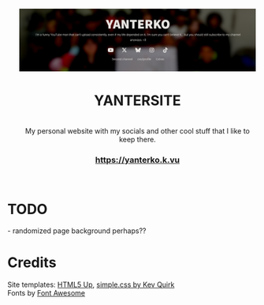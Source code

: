 <div id="user-content-toc">
  <ul align="center" style="list-style: none;">
    <img src="screenshot.png">
    <summary>
      <h1>YANTERSITE</h1>
    <br>
    My personal website with my socials and other cool stuff that I like to keep there.
    <br>
    <h3><a href="https://yanterko.k.vu">https://yanterko.k.vu</a></h3>
    <br>
    </summary>
    
  </ul>
</div>

<h1>TODO</h1>
- randomized page background perhaps??

<h1>Credits</h1>
Site templates: <a href="https://html5up.net/">HTML5 Up</a>, <a href="https://github.com/kevquirk/simple.css">simple.css by Kev Quirk</a>
<br>
Fonts by <a href="https://fontawesome.com/">Font Awesome</a>
